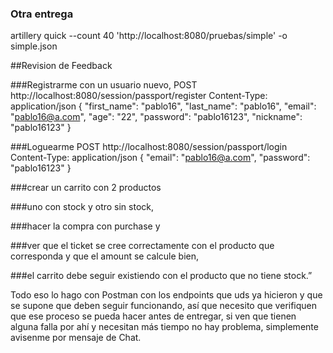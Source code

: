 ### Otra entrega

artillery quick --count 40 'http://localhost:8080/pruebas/simple' -o simple.json


##Revision de Feedback

###Registrarme con un usuario nuevo,
POST  http://localhost:8080/session/passport/register
Content-Type: application/json 
{
  "first_name": "pablo16",
  "last_name": "pablo16",
  "email": "pablo16@a.com",
  "age": "22",
  "password": "pablo16123",
  "nickname": "pablo16123"
}

###Loguearme
POST  http://localhost:8080/session/passport/login
Content-Type: application/json 
{
  "email": "pablo16@a.com",
  "password": "pablo16123"
}

###crear un carrito con 2 productos


###uno con stock y otro sin stock, 


###hacer la compra con purchase y 


###ver que el ticket se cree correctamente con el producto que corresponda y que el amount se calcule bien, 


###el carrito debe seguir existiendo con el producto que no tiene stock.”



Todo eso lo hago con Postman con los endpoints que uds ya hicieron y que se supone que deben seguir funcionando, así que necesito que verifiquen que ese proceso se pueda hacer antes de entregar, si ven que tienen alguna falla por ahí y necesitan más tiempo no hay problema, simplemente avisenme por mensaje de Chat.